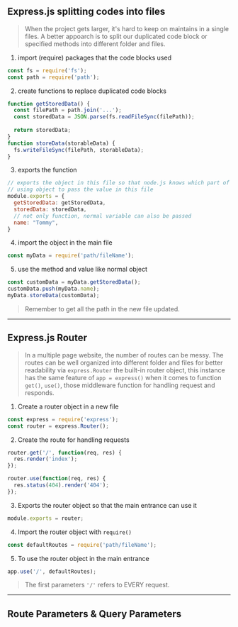## Express.js splitting codes into files
> When the project gets larger, it's hard to keep on maintains in a single files. A better appoarch is to split our duplicated code block or specified methods into different folder and files.
1. import (require) packages that the code blocks used
```js
const fs = require('fs');
const path = require('path');
```
2. create functions to replace duplicated code blocks
```js
function getStoredData() {
  const filePath = path.join('...');
  const storedData = JSON.parse(fs.readFileSync(filePath));
  
  return storedData;
}
function storeData(storableData) {
  fs.writeFileSync(filePath, storableData);
}
```
3. exports the function
```js
// exports the object in this file so that node.js knows which part of the file can be access by other files.
// using object to pass the value in this file
module.exports = {
  getStoredData: getStoredData,
  storedData: storedData,
  // not only function, normal variable can also be passed
  name: "Tommy",
}
```
4. import the object in the main file
```js
const myData = require('path/fileName');
```
5. use the method and value like normal object
```js
const customData = myData.getStoredData();
customData.push(myData.name);
myData.storeData(customData);
```
> Remember to get all the path in the new file updated.
---

## Express.js Router
> In a multiple page website, the number of routes can be messy. The routes can be well organized into different folder and files for better readability via `express.Router` the built-in router object, this instance has the same feature of `app = express()` when it comes to function `get()`, `use()`, those middleware function for handling request and responds.
1. Create a router object in a new file
```js
const express = require('express');
const router = express.Router();
```
2. Create the route for handling requests
```js
router.get('/', function(req, res) {
  res.render('index');
});

router.use(function(req, res) {
  res.status(404).render('404');
});
```
3. Exports the router object so that the main entrance can use it
```js
module.exports = router;
```
4. Import the router object with `require()`
```js
const defaultRoutes = require('path/fileName');
```
5. To use the router object in the main entrance
```js
app.use('/', defaultRoutes);
```
> The first parameters `'/'` refers to EVERY request.

---

## Route Parameters & Query Parameters
